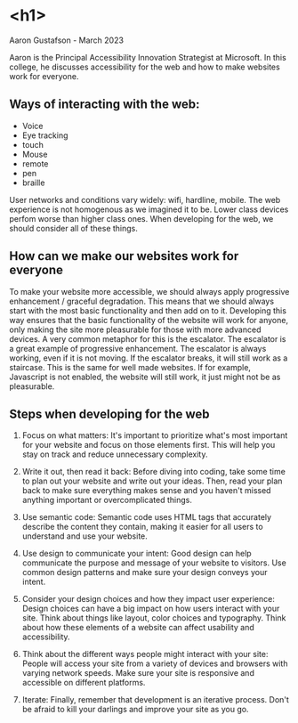 # \<h1\>
Aaron Gustafson - March 2023

Aaron is the Principal Accessibility Innovation Strategist at Microsoft. In this college, he discusses accessibility for the web and how to make websites work for everyone.

## Ways of interacting with the web: 
* Voice
* Eye tracking
* touch
* Mouse
* remote
* pen
* braille

User networks and conditions vary widely: wifi, hardline, mobile. The web experience is not homogenous as we imagined it to be. Lower class devices perfom worse than higher class ones. When developing for the web, we should consider all of these things.

## How can we make our websites work for everyone
To make your website more accessible, we should always apply progressive enhancement / graceful degradation. This means that we should always start with the most basic functionality and then add on to it. Developing this way ensures that the basic functionality of the website will work for anyone, only making the site more pleasurable for those with more advanced devices. A very common metaphor for this is the escalator. The escalator is a great example of progressive enhancement. The escalator is always working, even if it is not moving. If the escalator breaks, it will still work as a staircase. This is the same for well made websites. If for example, Javascript is not enabled, the website will still work, it just might not be as pleasurable.


## Steps when developing for the web
<!-- * Focus on what matters
* Write it out, then read it back
* Use semantic code
* Use design to communicate your intent
* Consider your design choices and how they impact user experience
* Think about the different ways people might interact with your site
* iterate!!!!!!!!!!! -->

1. Focus on what matters: It's important to prioritize what's most important for your website and focus on those elements first. This will help you stay on track and reduce unnecessary complexity.

2. Write it out, then read it back: Before diving into coding, take some time to plan out your website and write out your ideas. Then, read your plan back to make sure everything makes sense and you haven't missed anything important or overcomplicated things.

3. Use semantic code: Semantic code uses HTML tags that accurately describe the content they contain, making it easier for all users to understand and use your website.

4. Use design to communicate your intent: Good design can help communicate the purpose and message of your website to visitors. Use common design patterns and make sure your design conveys your intent.

5. Consider your design choices and how they impact user experience: Design choices can have a big impact on how users interact with your site. Think about things like layout, color choices and typography. Think about how these elements of a website can affect usability and accessibility.

6. Think about the different ways people might interact with your site: People will access your site from a variety of devices and browsers with varying network speeds. Make sure your site is responsive and accessible on different platforms.

7. Iterate: Finally, remember that development is an iterative process. Don't be afraid to kill your darlings and improve your site as you go.